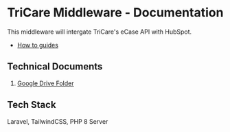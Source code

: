 # TriCare Middleware - Documentation

This middleware will intergate TriCare's eCase API with HubSpot.

* [How to guides](how-to-guides.md)

## Technical Documents

1. [Google Drive Folder](https://drive.google.com/drive/folders/1a3z23B6k9j3TCJZfT-OOdsnwMwmOAjn7?usp=sharing)

## Tech Stack

Laravel, TailwindCSS, PHP 8 Server